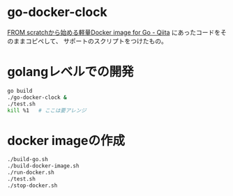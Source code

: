 # go-docker-clock

[FROM scratchから始める軽量Docker image for Go \- Qiita](https://qiita.com/Saint1991/items/dcd6a92e5074bd10f75a)
にあったコードをそのままコピペして、
サポートのスクリプトをつけたもの。

# golangレベルでの開発

```sh
go build
./go-docker-clock &
./test.sh
kill %1   # ここは要アレンジ
```

# docker imageの作成

```sh
./build-go.sh
./build-docker-image.sh
./run-docker.sh
./test.sh
./stop-docker.sh
```
